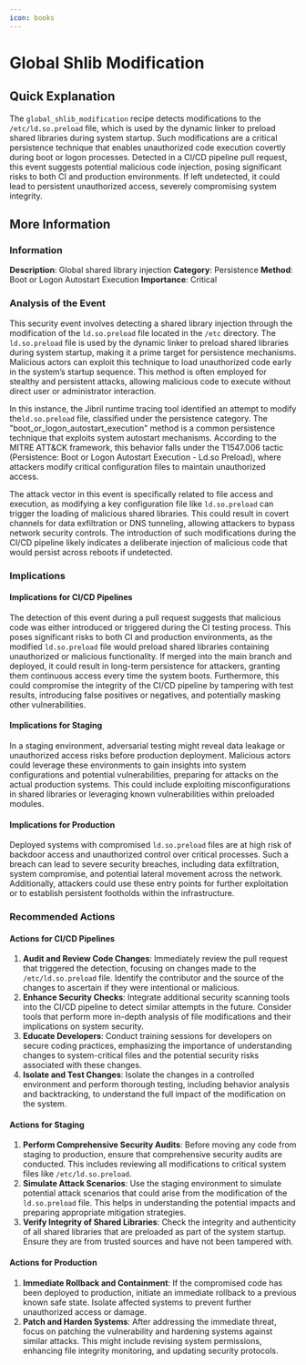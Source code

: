 ```yaml
---
icon: books
---
```


# Global Shlib Modification

## Quick Explanation

The `global_shlib_modification` recipe detects modifications to the `/etc/ld.so.preload` file, which is used by the dynamic linker to preload shared libraries during system startup. Such modifications are a critical persistence technique that enables unauthorized code execution covertly during boot or logon processes. Detected in a CI/CD pipeline pull request, this event suggests potential malicious code injection, posing significant risks to both CI and production environments. If left undetected, it could lead to persistent unauthorized access, severely compromising system integrity.

## More Information

### Information

**Description**: Global shared library injection **Category**: Persistence **Method**: Boot or Logon Autostart Execution **Importance**: Critical

### Analysis of the Event

This security event involves detecting a shared library injection through the modification of the `ld.so.preload` file located in the `/etc` directory. The `ld.so.preload` file is used by the dynamic linker to preload shared libraries during system startup, making it a prime target for persistence mechanisms. Malicious actors can exploit this technique to load unauthorized code early in the system’s startup sequence. This method is often employed for stealthy and persistent attacks, allowing malicious code to execute without direct user or administrator interaction.

In this instance, the Jibril runtime tracing tool identified an attempt to modify the`ld.so.preload` file, classified under the persistence category. The "boot\_or\_logon\_autostart\_execution" method is a common persistence technique that exploits system autostart mechanisms. According to the MITRE ATT\&CK framework, this behavior falls under the T1547.006 tactic (Persistence: Boot or Logon Autostart Execution - Ld.so Preload), where attackers modify critical configuration files to maintain unauthorized access.

The attack vector in this event is specifically related to file access and execution, as modifying a key configuration file like `ld.so.preload` can trigger the loading of malicious shared libraries. This could result in covert channels for data exfiltration or DNS tunneling, allowing attackers to bypass network security controls. The introduction of such modifications during the CI/CD pipeline likely indicates a deliberate injection of malicious code that would persist across reboots if undetected.

### Implications

#### Implications for CI/CD Pipelines

The detection of this event during a pull request suggests that malicious code was either introduced or triggered during the CI testing process. This poses significant risks to both CI and production environments, as the modified `ld.so.preload` file would preload shared libraries containing unauthorized or malicious functionality. If merged into the main branch and deployed, it could result in long-term persistence for attackers, granting them continuous access every time the system boots. Furthermore, this could compromise the integrity of the CI/CD pipeline by tampering with test results, introducing false positives or negatives, and potentially masking other vulnerabilities.

#### Implications for Staging

In a staging environment, adversarial testing might reveal data leakage or unauthorized access risks before production deployment. Malicious actors could leverage these environments to gain insights into system configurations and potential vulnerabilities, preparing for attacks on the actual production systems. This could include exploiting misconfigurations in shared libraries or leveraging known vulnerabilities within preloaded modules.

#### Implications for Production

Deployed systems with compromised `ld.so.preload` files are at high risk of backdoor access and unauthorized control over critical processes. Such a breach can lead to severe security breaches, including data exfiltration, system compromise, and potential lateral movement across the network. Additionally, attackers could use these entry points for further exploitation or to establish persistent footholds within the infrastructure.

### Recommended Actions

#### Actions for CI/CD Pipelines

1. **Audit and Review Code Changes**: Immediately review the pull request that triggered the detection, focusing on changes made to the `/etc/ld.so.preload` file. Identify the contributor and the source of the changes to ascertain if they were intentional or malicious.
2. **Enhance Security Checks**: Integrate additional security scanning tools into the CI/CD pipeline to detect similar attempts in the future. Consider tools that perform more in-depth analysis of file modifications and their implications on system security.
3. **Educate Developers**: Conduct training sessions for developers on secure coding practices, emphasizing the importance of understanding changes to system-critical files and the potential security risks associated with these changes.
4. **Isolate and Test Changes**: Isolate the changes in a controlled environment and perform thorough testing, including behavior analysis and backtracking, to understand the full impact of the modification on the system.

#### Actions for Staging

1. **Perform Comprehensive Security Audits**: Before moving any code from staging to production, ensure that comprehensive security audits are conducted. This includes reviewing all modifications to critical system files like `/etc/ld.so.preload`.
2. **Simulate Attack Scenarios**: Use the staging environment to simulate potential attack scenarios that could arise from the modification of the `ld.so.preload` file. This helps in understanding the potential impacts and preparing appropriate mitigation strategies.
3. **Verify Integrity of Shared Libraries**: Check the integrity and authenticity of all shared libraries that are preloaded as part of the system startup. Ensure they are from trusted sources and have not been tampered with.

#### Actions for Production

1. **Immediate Rollback and Containment**: If the compromised code has been deployed to production, initiate an immediate rollback to a previous known safe state. Isolate affected systems to prevent further unauthorized access or damage.
2. **Patch and Harden Systems**: After addressing the immediate threat, focus on patching the vulnerability and hardening systems against similar attacks. This might include revising system permissions, enhancing file integrity monitoring, and updating security protocols.
